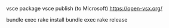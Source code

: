 vsce package
vsce publish (to Microsoft)
https://open-vsx.org/

bundle exec rake install
bundle exec rake release